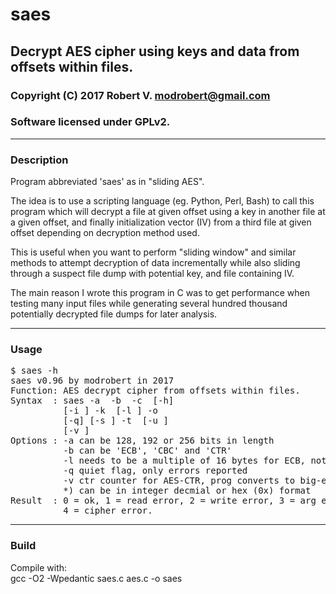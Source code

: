 # saes

## Decrypt AES cipher using keys and data from offsets within files.

### Copyright (C) 2017  Robert V. <modrobert@gmail.com>
### Software licensed under GPLv2.

---

### Description

Program abbreviated 'saes' as in "sliding AES".

The idea is to use a scripting language (eg. Python, Perl, Bash) to call this
program which will decrypt a file at given offset using a key in another file
at a given offset, and finally initialization vector (IV) from a third file at
given offset depending on decryption method used.

This is useful when you want to perform "sliding window" and similar methods to
attempt decryption of data incrementally while also sliding through a suspect
file dump with potential key, and file containing IV.

The main reason I wrote this program in C was to get performance when testing
many input files while generating several hundred thousand potentially
decrypted file dumps for later analysis.

---

### Usage

<pre>
$ saes -h
saes v0.96 by modrobert in 2017
Function: AES decrypt cipher from offsets within files.
Syntax  : saes -a <key size bits> -b <block mode> -c <cipher file> [-h]
          [-i <iv file>] -k <key file> [-l <cbc/ctr length *>] -o <output file>
          [-q] [-s <iv offset *>] -t <key offset *> [-u <cipher offset *>]
          [-v <ctr counter *>]
Options : -a can be 128, 192 or 256 bits in length
          -b can be 'ECB', 'CBC' and 'CTR'
          -l needs to be a multiple of 16 bytes for ECB, not CTR
          -q quiet flag, only errors reported
          -v ctr counter for AES-CTR, prog converts to big-endian as needed
          *) can be in integer decmial or hex (0x) format
Result  : 0 = ok, 1 = read error, 2 = write error, 3 = arg error,
          4 = cipher error.
</pre>

---

### Build

Compile with:  
gcc -O2 -Wpedantic saes.c aes.c -o saes

